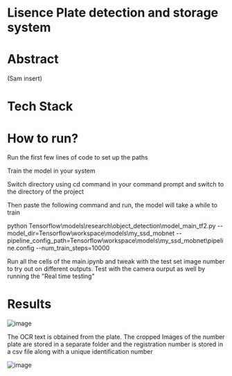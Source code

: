 # Lisence Plate detection and storage system

# Abstract 
 (Sam insert)
 
# Tech Stack
 
# How to run?
Run the first few lines of code to set up the paths

Train the model in your system 

Switch directory using cd command in your command prompt and switch to the directory of the project 

Then paste the following command and run, the model will take a while to train 

python Tensorflow\models\research\object_detection\model_main_tf2.py --model_dir=Tensorflow\workspace\models\my_ssd_mobnet --pipeline_config_path=Tensorflow\workspace\models\my_ssd_mobnet\pipeline.config --num_train_steps=10000

Run all the cells of the main.ipynb and tweak with the test set image number to try out on different outputs. Test with the camera ourput as well by running the "Real time testing" 

# Results

![image](https://user-images.githubusercontent.com/73779567/138905258-74307c4b-1f75-40cf-ae32-62a32d0f3302.png)

The OCR text is obtained from the plate. The cropped Images of the number plate are stored in a separate folder and the registration number is stored in a csv file along with a unique identification number 

![image](https://user-images.githubusercontent.com/73779567/138908602-b55e3f01-c65b-42c0-a3b9-ff1f2c97233a.png)

